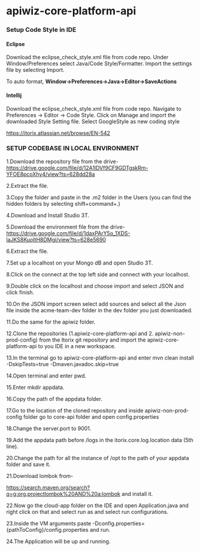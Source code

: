 # apiwiz-core-platform-api




### Setup Code Style in IDE
#### Eclipse
Download the eclipse_check_style.xml file from code repo. Under Window/Preferences select Java/Code Style/Formatter. Import the settings file by selecting Import.

To auto format, **Window->Preferences->Java->Editor->SaveActions**
#### Intellij
Download the eclipse_check_style.xml file from code repo. Navigate to Preferences -> Editor -> Code Style. Click on Manage and import the downloaded Style Setting file. Select GoogleStyle as new coding style

https://itorix.atlassian.net/browse/EN-542


### SETUP CODEBASE IN LOCAL ENVIRONMENT 

 

1.Download the repository file from the drive- https://drive.google.com/file/d/12A1lDVf9CF9GDTgskRm-YFOE8pcoXhy4/view?ts=628dd28a 

 

2.Extract the file. 

 

3.Copy the folder and paste in the .m2 folder in the Users (you can find the hidden folders by selecting shift+command+.) 

 

4.Download and Install Studio 3T. 

 

5.Download the environment file from the drive- https://drive.google.com/file/d/1daxPArY5o_1XDS-laJKS8KuoltH8DMgi/view?ts=628e5690 

 

6.Extract the file. 

 

7.Set up a localhost on your Mongo dB and open Studio 3T. 

 

8.Click on the connect at the top left side and connect with your localhost. 

 

9.Double click on the localhost and choose import and select JSON and click finish. 

 

10.On the JSON import screen select add sources and select all the Json file inside the acme-team-dev folder in the dev folder you just downloaded.  

 

11.Do the same for the apiwiz folder. 

 

12.Clone the repositories (1.apiwiz-core-platform-api and 2. apiwiz-non-prod-config) from the Itorix git repository and import the apiwiz-core-platform-api to you IDE in a new workspace. 

 

13.In the terminal go to apiwiz-core-platform-api and enter mvn clean install -DskipTests=true -Dmaven.javadoc.skip=true 

 

14.Open terminal and enter pwd. 

 

15.Enter mkdir appdata. 

 

16.Copy the path of the appdata folder. 

 

17.Go to the location of the cloned repository and inside apiwiz-non-prod-config folder go to core-api folder and open config.properties 

 

18.Change the server.port to 9001. 

 

19.Add the appdata path before /logs in the itorix.core.log.location data (5th line). 

 

20.Change the path for all the instance of /opt to the path of your appdata folder and save it. 

 

21.Download lombok from- 

https://search.maven.org/search?q=g:org.projectlombok%20AND%20a:lombok and install it. 

 

22.Now go the cloud-app folder on the IDE and open Application.java and right click on that and select run as and select run configurations. 

 

23.Inside the VM arguments paste -Dconfig.properties= {pathToConfig}/config.properties and run. 

 

24.The Application will be up and running. 